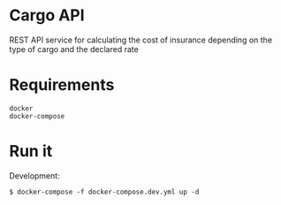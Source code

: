 # Cargo API
REST API service for calculating the cost of insurance depending on the type of cargo and the declared rate

# Requirements
<div class="termy">

```console
docker
docker-compose
```
</div>


# Run it
Development:

<div class="termy">

```console
$ docker-compose -f docker-compose.dev.yml up -d
```
</div>
